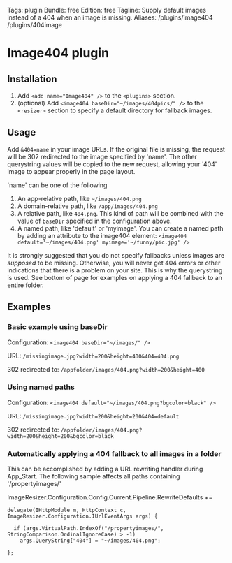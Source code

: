 Tags: plugin
Bundle: free
Edition: free
Tagline: Supply default images instead of a 404 when an image is missing. 
Aliases: /plugins/image404 /plugins/404image

# Image404 plugin

## Installation

1. Add `<add name="Image404" />` to the `<plugins>` section.
2. (optional) Add `<image404 baseDir="~/images/404pics/" />` to the `<resizer>` section to specify a default directory for fallback images.
  

## Usage

Add `&404=name` in your image URLs. If the original file is missing, the request will be 302 redirected to the image specified by 'name'. The other querystring values will be copied to the new request, allowing your '404' image to appear properly in the page layout.

'name' can be one of the following

1. An app-relative path, like `~/images/404.png`
2. A domain-relative path, like `/app/images/404.png`
3. A relative path, like `404.png`. This kind of path will be combined with the value of `baseDir` specified in the configuration above.
4. A named path, like 'default' or 'myimage'. You can create a named path by adding an attribute to the image404 element: `<image404 default='~/images/404.png' myimage='~/funny/pic.jpg' />` 

It is strongly suggested that you do not specify fallbacks unless images are *supposed* to be missing. Otherwise, you will never get 404 errors or other indications that there is a problem on your site.
This is why the querystring is used. See bottom of page for examples on applying a 404 fallback to an entire folder.

## Examples

### Basic example using baseDir

Configuration: `<image404 baseDir="~/images/" />`

URL: `/missingimage.jpg?width=200&height=400&404=404.png`

302 redirected to: `/appfolder/images/404.png?width=200&height=400`

### Using named paths

Configuration: `<image404 default="~/images/404.png?bgcolor=black" />`

URL: `/missingimage.jpg?width=200&height=200&404=default`

302 redirected to: `/appfolder/images/404.png?width=200&height=200&bgcolor=black`

### Automatically applying a 404 fallback to all images in a folder

This can be accomplished by adding a URL rewriting handler during App_Start. 
The following sample affects all paths containing '/propertyimages/'

  ImageResizer.Configuration.Config.Current.Pipeline.RewriteDefaults += 
  
    delegate(IHttpModule m, HttpContext c, ImageResizer.Configuration.IUrlEventArgs args) {
      
      if (args.VirtualPath.IndexOf("/propertyimages/", StringComparison.OrdinalIgnoreCase) > -1)
        args.QueryString["404"] = "~/images/404.png";
        
    };


